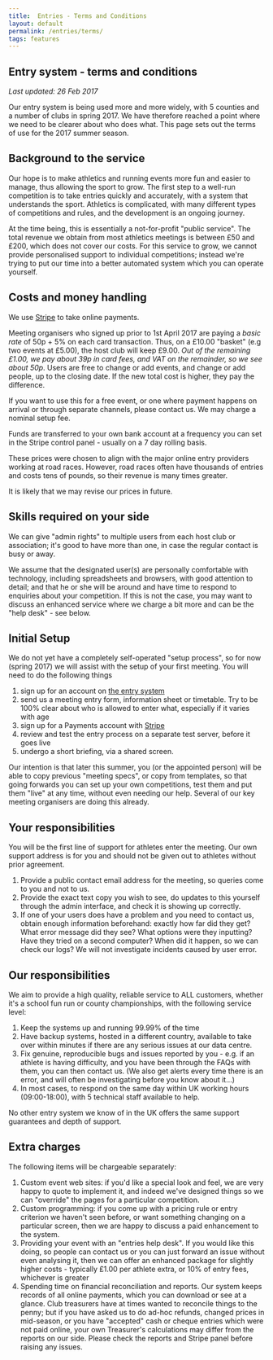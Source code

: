 ```yaml
---
title:  Entries - Terms and Conditions
layout: default
permalink: /entries/terms/
tags: features
---
```


<style>
p, li {
    font-size: 1.0em;
}
</style>

Entry system - terms and conditions
----

<em>Last updated:  26 Feb 2017</em>

Our entry system is being used more and more widely, with 5 counties and a number of clubs in spring 2017.  We have therefore reached a point where we need to be clearer about who does what. This page sets out the terms of use for the 2017 summer season.

Background to the service
-----------
Our hope is to make athletics and running events more fun and easier to manage, thus allowing the sport to grow.  The first step to a well-run competition is to take entries quickly and accurately, with a system that understands the sport.  Athletics is complicated, with many different types of competitions and rules, and the development is an ongoing journey.

At the time being, this is essentially a not-for-profit "public service".  The total revenue we obtain from most athletics meetings is between £50 and £200, which does not cover our costs.  For this service to grow, we cannot provide personalised support to individual competitions; instead we're trying to put our time into a better automated system which you can operate yourself.  

Costs and money handling
-----
We use <a href="https://stripe.com/about">Stripe</a> to take online payments.

Meeting organisers who signed up prior to 1st April 2017 are paying a _basic rate_ of 50p + 5% on each card transaction.  Thus, on a £10.00 "basket" (e.g two events at £5.00), the host club will keep £9.00.   <i>Out of the remaining £1.00, we pay about 39p in card fees, and VAT on the remainder, so we see about 50p</i>. 
Users are free to change or add events, and change or add people, up to the closing date.  If the new total cost is higher, they pay the difference.

If you want to use this for a free event, or one where payment happens on arrival or through separate channels, please contact us.  We may charge a nominal setup fee.

Funds are transferred to your own bank account at a frequency you can set in the Stripe control panel - usually on a 7 day rolling basis.

These prices were chosen to align with the major online entry providers working at road races.  However, road races often have thousands of entries and costs tens of pounds, so their revenue is many times greater.   

It is likely that we may revise our prices in future.

Skills required on your side
-----

We can give "admin rights" to multiple users from each host club or association; it's good to have more than one, in case the regular contact is busy or away.

We assume that the designated user(s) are personally comfortable with technology, including spreadsheets and browsers, with good attention to detail; and that he or she will be around and have time to respond to enquiries about your competition.   If this is not the case, you may want to discuss an enhanced service where we charge a bit more and can be the "help desk" - see below.

Initial Setup
-------
We do not yet have a completely self-operated "setup process", so for now (spring 2017) we will assist with the setup of your first meeting.  You will need to do the following things
 1. sign up for an account on <a href="http://entries.opentrack.run/">the entry system</a>
 1. send us a meeting entry form, information sheet or timetable. Try to be 100% clear about who is allowed to enter what, especially if it varies with age
 1. sign up for a Payments account with  <a href="https://stripe.com/">Stripe</a>
 1. review and test the entry process on a separate test server, before it goes live
 1. undergo a short briefing, via a shared screen.


Our intention is that later this summer, you (or the appointed person) will be able to copy previous "meeting specs", or copy from templates, so that going forwards you can set up your own competitions, test them and put them "live" at any time, without even needing our help.  Several of our key meeting organisers are doing this already.


Your responsibilities
---------------

You will be the first line of support for athletes enter the meeting.  Our own support address is for you and should not be given out to athletes without prior agreement.

 1. Provide a public contact email address for the meeting, so queries come to you and not to us.
 2. Provide the exact text copy you wish to see, do updates to this yourself through the admin interface, and check it is showing up correctly.
 1. If one of your users does have a problem and you need to contact us, obtain enough information beforehand:  exactly how far did they get?  What error message did they see?  What options were they inputting?  Have they tried on a second computer?  When did it happen, so we can check our logs?  We will not investigate incidents caused by user error.



Our responsibilities
--------------
We aim to provide a high quality, reliable service to ALL customers, whether it's a school fun run or county championships, with the following service level:

 1. Keep the systems up and running 99.99% of the time
 2. Have backup systems, hosted in a different country, available to take over within minutes if there are any serious issues at our data centre.
 1. Fix genuine, reproducible bugs and issues reported by you - e.g. if an athlete is having difficulty, and you have been through the FAQs with them, you can then contact us.  (We also get alerts every time there is an error, and will often be investigating before you know about it...)  
 2. In most cases, to respond on the same day within UK working hours (09:00-18:00), with 5 technical staff available to help.  

No other entry system we know of in the UK offers the same support guarantees and depth of support.


Extra charges
--------------
The following items will be chargeable separately:

 1. Custom event web sites:  if you'd like a special look and feel, we are very happy to quote to implement it, and indeed we've designed things so we can "override" the pages for a particular competition.  
 2. Custom programming:  if you come up with a pricing rule or entry criterion we haven't seen before, or want something changing on a particular screen, then we are happy to discuss a paid enhancement to the system.  
 3. Providing your event with an "entries help desk".   If you would like this doing, so people can contact us or you can just forward an issue without even analysing it, then we can offer an enhanced package for slightly higher costs - typically £1.00 per athlete extra, or 10% of entry fees, whichever is greater
 4. Spending time on financial reconciliation and reports.  Our system keeps records of all online payments, which you can download or see at a glance.  Club treasurers have at times wanted to reconcile things to the penny; but if you have asked us to do ad-hoc refunds, changed prices in mid-season, or you have "accepted" cash or cheque entries which were not paid online, your own Treasurer's calculations may differ from the reports on our side.  Please check the reports and Stripe panel before raising any issues.



